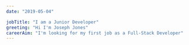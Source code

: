 ```yaml
---
date: "2019-05-04"

jobTitle: "I am a Junior Developer"
greeting: "Hi I'm Joseph Jones"
careerAim: "I'm looking for my first job as a Full-Stack Developer"
---
```

